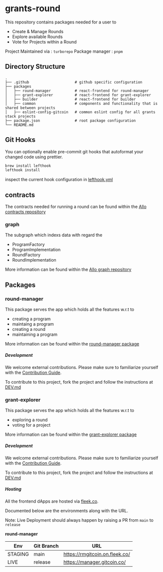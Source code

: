 # grants-round

This repository contains packages needed for a user to
- Create & Manage Rounds
- Explore available Rounds
- Vote for Projects within a Round

Project Maintained via  : `turborepo`
Package manager         : `pnpm`

## Directory Structure

```
.
├── .github                     # github specific configuration
├── packages
│   ├── round-manager           # react-frontend for round-manager
│   ├── grant-explorer          # react-frontend for grant-explorer
│   ├── builder                 # react-frontend for builder
│   ├── common                  # components and functionality that is shared between projects
│   ├── eslint-config-gitcoin   # common eslint config for all grants stack projects
├── package.json                # root package configuration
└── README.md
```

## Git Hooks
You can optionally enable pre-commit git hooks that autoformat your changed code using prettier.

```bash
brew install lefthook
lefthook install
```

inspect the current hook configuration in [lefthook.yml](lefthook.yml)

## contracts

The contracts needed for running a round can be found within the [Allo contracts repository](https://github.com/Allo-Protocol/contracts)

### graph

The subgraph which indexs data with regard the
- ProgramFactory
- ProgramImplementation
- RoundFactory
- RoundImplementation

More information can be found within the [Allo graph repository](https://github.com/Allo-Protocol/graph)

## Packages

### round-manager

This package serves the app which holds all the features w.r.t to

- creating a program
- maintaing a program
- creating a round
- maintaining a program

More information can be found within the [round-manager package](packages/round-manager)

##### Development

We welcome external contributions. Please make sure to familiarize yourself with the [Contribution Guide](CONTRIBUTING.md).

To contribute to this project, fork the project and follow the instructions at [DEV.md](packages/round-manager/docs/DEV.md)

### grant-explorer

This package serves the app which holds all the features w.r.t to

- exploring a round
- voting for a project


More information can be found within the [grant-explorer package](packages/grant-explorer)

##### Development

We welcome external contributions. Please make sure to familiarize yourself with the [Contribution Guide](CONTRIBUTING.md).

To contribute to this project, fork the project and follow the instructions at [DEV.md](packages/grant-explorer/docs/DEV.md)

##### Hosting

All the frontend dApps are hosted via [fleek.co](https://fleek.co/).

Documented below are the environments along with the URL.

Note: Live Deployment should always happen by raising a PR from `main` to `release`

**round-manager**

| Env     | Git Branch | URL                               |
|---------|------------|-----------------------------------|
| STAGING | main       | https://rmgitcoin.on.fleek.co/    |
| LIVE    | release    | https://manager.gitcoin.co/ |
